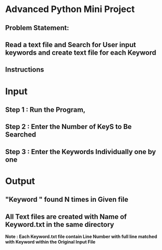 # Advanced Python Mini Project
## Problem Statement: 
## Read a text file and Search for User input keywords and create text file for each Keyword  

## Instructions
 # Input
## Step 1 : Run the Program,

## Step 2 : Enter the Number of KeyS to Be Searched 

## Step 3 : Enter the Keywords Individually one by one


# Output

## "Keyword " found  N times in Given file

## All Text files are created with Name of Keyword.txt in the same directory 

 **Note : Each Keyword.txt file contain Line Number with full line matched with Keyword within the Original Input File**
